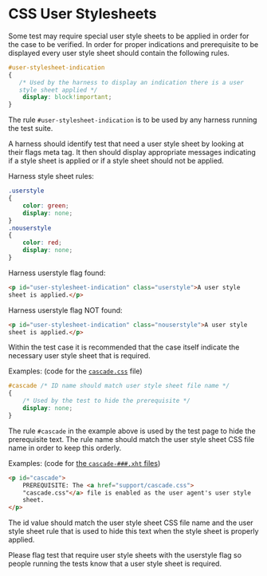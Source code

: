 # CSS User Stylesheets

Some test may require special user style sheets to be applied in order
for the case to be verified. In order for proper indications and
prerequisite to be displayed every user style sheet should contain the
following rules.

``` css
#user-stylesheet-indication
{
   /* Used by the harness to display an indication there is a user
   style sheet applied */
    display: block!important;
}
```

The rule ```#user-stylesheet-indication``` is to be used by any
harness running the test suite.

A harness should identify test that need a user style sheet by
looking at their flags meta tag. It then should display appropriate
messages indicating if a style sheet is applied or if a style sheet
should not be applied.

Harness style sheet rules:

``` css
.userstyle
{
    color: green;
    display: none;
}
.nouserstyle
{
    color: red;
    display: none;
}
```

Harness userstyle flag found:

``` html
<p id="user-stylesheet-indication" class="userstyle">A user style
sheet is applied.</p>
```

Harness userstyle flag NOT found:

``` html
<p id="user-stylesheet-indication" class="nouserstyle">A user style
sheet is applied.</p>
```

Within the test case it is recommended that the case itself indicate
the necessary user style sheet that is required.

Examples: (code for the [`cascade.css`][cascade-css] file)

``` css
#cascade /* ID name should match user style sheet file name */
{
    /* Used by the test to hide the prerequisite */
    display: none;
}
```

The rule ```#cascade``` in the example above is used by the test
page to hide the prerequisite text. The rule name should match the
user style sheet CSS file name in order to keep this orderly.

Examples: (code for [the `cascade-###.xht` files][cascade-xht])

``` html
<p id="cascade">
    PREREQUISITE: The <a href="support/cascade.css">
    "cascade.css"</a> file is enabled as the user agent's user style
    sheet.
</p>
```

The id value should match the user style sheet CSS file name and the
user style sheet rule that is used to hide this text when the style
sheet is properly applied.

Please flag test that require user style sheets with the userstyle
flag so people running the tests know that a user style sheet is
required.

[cascade-css]: https://github.com/w3c/csswg-test/blob/master/css21/cascade/support/cascade.css
[cascade-xht]: https://github.com/w3c/csswg-test/blob/master/css21/cascade/cascade-001.xht
